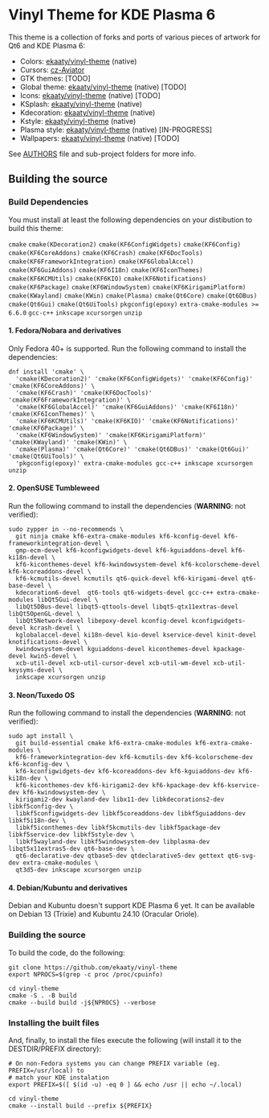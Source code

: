 # Vinyl Theme for KDE Plasma 6

This theme is a collection of forks and ports of various pieces of artwork for Qt6 and KDE Plasma 6:

* Colors: [ekaaty/vinyl-theme](https://github.com/ekaaty/vinyl-theme/tree/main/colors/) (native)
* Cursors: [cz-Aviator](https://github.com/charakterziffer/cursor-toolbox/)
* GTK themes: [TODO]
* Global theme: [ekaaty/vinyl-theme](https://github.com/ekaaty/vinyl-theme/tree/main/lookandfeel/) (native) [TODO]
* Icons: [ekaaty/vinyl-theme](https://github.com/ekaaty/vinyl-theme/tree/main/icons/) (native) [TODO]
* KSplash: [ekaaty/vinyl-theme](https://github.com/ekaaty/vinyl-theme/tree/main/splash/) (native)
* Kdecoration: [ekaaty/vinyl-theme](https://github.com/ekaaty/vinyl-theme/tree/main/kdecoration/) (native)
* Kstyle: [ekaaty/vinyl-theme](https://github.com/ekaaty/vinyl-theme/tree/main/kstyle/) (native)
* Plasma style: [ekaaty/vinyl-theme](https://github.com/ekaaty/vinyl-theme/tree/main/desktoptheme/) (native) [IN-PROGRESS]
* Wallpapers: [ekaaty/vinyl-theme](https://github.com/ekaaty/vinyl-theme/tree/main/wallpapers/) (native) [TODO]

See [AUTHORS](AUTHORS) file and sub-project folders for more info.

## Building the source

### Build Dependencies

You must install at least the following dependencies on your distibution to build this theme:

``cmake``
``cmake(KDecoration2)``
``cmake(KF6ConfigWidgets)``
``cmake(KF6Config)``
``cmake(KF6CoreAddons)``
``cmake(KF6Crash)``
``cmake(KF6DocTools)``
``cmake(KF6FrameworkIntegration)``
``cmake(KF6GlobalAccel)``
``cmake(KF6GuiAddons)``
``cmake(KF6I18n)``
``cmake(KF6IconThemes)``
``cmake(KF6KCMUtils)``
``cmake(KF6KIO)``
``cmake(KF6Notifications)``
``cmake(KF6Package)``
``cmake(KF6WindowSystem)``
``cmake(KF6KirigamiPlatform)``
``cmake(KWayland)``
``cmake(KWin)``
``cmake(Plasma)``
``cmake(Qt6Core)``
``cmake(Qt6DBus)``
``cmake(Qt6Gui)``
``cmake(Qt6UiTools)``
``pkgconfig(epoxy)``
``extra-cmake-modules >= 6.6.0``
``gcc-c++``
``inkscape``
``xcursorgen``
``unzip``

#### 1. Fedora/Nobara and derivatives

Only Fedora 40+ is supported.
Run the following command to install the dependencies:

```shell
dnf install 'cmake' \
  'cmake(KDecoration2)' 'cmake(KF6ConfigWidgets)' 'cmake(KF6Config)' 'cmake(KF6CoreAddons)' \
  'cmake(KF6Crash)' 'cmake(KF6DocTools)' 'cmake(KF6FrameworkIntegration)' \
  'cmake(KF6GlobalAccel)' 'cmake(KF6GuiAddons)' 'cmake(KF6I18n)' 'cmake(KF6IconThemes)' \
  'cmake(KF6KCMUtils)' 'cmake(KF6KIO)' 'cmake(KF6Notifications)' 'cmake(KF6Package)' \
  'cmake(KF6WindowSystem)' 'cmake(KF6KirigamiPlatform)' 'cmake(KWayland)' 'cmake(KWin)' \
  'cmake(Plasma)' 'cmake(Qt6Core)' 'cmake(Qt6DBus)' 'cmake(Qt6Gui)' 'cmake(Qt6UiTools)' \
  'pkgconfig(epoxy)' extra-cmake-modules gcc-c++ inkscape xcursorgen unzip
```

#### 2. OpenSUSE Tumbleweed

Run the following command to install the dependencies (**WARNING**: not verified):

```shell
sudo zypper in --no-recommends \
  git ninja cmake kf6-extra-cmake-modules kf6-kconfig-devel kf6-frameworkintegration-devel \
  gmp-ecm-devel kf6-kconfigwidgets-devel kf6-kguiaddons-devel kf6-ki18n-devel \
  kf6-kiconthemes-devel kf6-kwindowsystem-devel kf6-kcolorscheme-devel kf6-kcoreaddons-devel \
  kf6-kcmutils-devel kcmutils qt6-quick-devel kf6-kirigami-devel qt6-base-devel \
  kdecoration6-devel  qt6-tools qt6-widgets-devel gcc-c++ extra-cmake-modules libQt5Gui-devel \
  libQt5DBus-devel libqt5-qttools-devel libqt5-qtx11extras-devel libQt5OpenGL-devel \
  libQt5Network-devel libepoxy-devel kconfig-devel kconfigwidgets-devel kcrash-devel \
  kglobalaccel-devel ki18n-devel kio-devel kservice-devel kinit-devel knotifications-devel \
  kwindowsystem-devel kguiaddons-devel kiconthemes-devel kpackage-devel kwin5-devel \
  xcb-util-devel xcb-util-cursor-devel xcb-util-wm-devel xcb-util-keysyms-devel \
  inkscape xcursorgen unzip
```

#### 3. Neon/Tuxedo OS

Run the following command to install the dependencies (**WARNING**: not verified):

```shell
sudo apt install \
  git build-essential cmake kf6-extra-cmake-modules kf6-extra-cmake-modules \
  kf6-frameworkintegration-dev kf6-kcmutils-dev kf6-kcolorscheme-dev kf6-kconfig-dev \
  kf6-kconfigwidgets-dev kf6-kcoreaddons-dev kf6-kguiaddons-dev kf6-ki18n-dev \
  kf6-kiconthemes-dev kf6-kirigami2-dev kf6-kpackage-dev kf6-kservice-dev kf6-kwindowsystem-dev \
  kirigami2-dev kwayland-dev libx11-dev libkdecorations2-dev libkf5config-dev \
  libkf5configwidgets-dev libkf5coreaddons-dev libkf5guiaddons-dev libkf5i18n-dev \
  libkf5iconthemes-dev libkf5kcmutils-dev libkf5package-dev libkf5service-dev libkf5style-dev \
  libkf5wayland-dev libkf5windowsystem-dev libplasma-dev libqt5x11extras5-dev qt6-base-dev \
  qt6-declarative-dev qtbase5-dev qtdeclarative5-dev gettext qt6-svg-dev extra-cmake-modules \
  qt3d5-dev inkscape xcursorgen unzip
```

#### 4. Debian/Kubuntu and derivatives

Debian and Kubuntu doesn't support KDE Plasma 6 yet. 
It can be available on Debian 13 (Trixie) and Kubuntu 24.10 (Oracular Oriole).


### Building the source

To build the code, do the following:

```shell
git clone https://github.com/ekaaty/vinyl-theme
export NPROCS=$(grep -c proc /proc/cpuinfo)

cd vinyl-theme
cmake -S . -B build
cmake --build build -j${NPROCS} --verbose
```

### Installing the built files

And, finally, to install the files execute the following (will install it to the DESTDIR/PREFIX
directory):

```shell
# On non-Fedora systems you can change PREFIX variable (eg. PREFIX=/usr/local) to
# match your KDE instalation
export PREFIX=$([ $(id -u) -eq 0 ] && echo /usr || echo ~/.local)

cd vinyl-theme
cmake --install build --prefix ${PREFIX}
```
